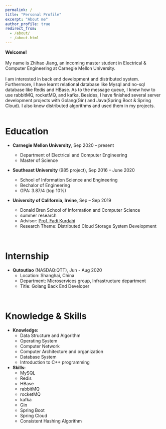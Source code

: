 ```yaml
---
permalink: /
title: "Personal Profile"
excerpt: "About me"
author_profile: true
redirect_from: 
  - /about/
  - /about.html
---
```

**Welcome!**
<br/>
<br/>
My name is Zhihao Jiang, an incoming master student in Electrical & Computer Engineering at Carnegie Mellon University.
<br/>
<br/>
I am interested in back end development and distributed system. Furthermore, I have learnt relational database like Mysql and no-sql database like Redis and HBase. As to the message queue, I knew how to use rabbitMQ, rocketMQ, and kafka. Besides, I have finished several server development projects with Golang(Gin) and Java(Spring Boot & Spring Cloud). I also knew distributed algorithms and used them in my projects.
<br/> 
<br/> 

Education
======
* **Carnegie Mellon University**, Sep 2020 – present
	* Department of Electrical and Computer Engineering
	* Master of Science

* **Southeast University** (985 project), Sep 2016 – June 2020
	* School of Information Science and Engineering
	* Bechalor of Engineering
	* GPA: 3.87/4 (top 10%)

* **University of California, Irvine**, Sep – Sep 2019
	* Donald Bren School of Information and Computer Science
	* summer research
	* Advisor: [Prof. Fadi Kurdahi](https://engineering.uci.edu/users/fadi-kurdahi)
  	* Research Theme: Distributed Cloud Storage System Development

<br/>

Internship
======
* **Qutoutiao** (NASDAQ:QTT), Jun - Aug 2020
	* Location: Shanghai, China
  * Department: Microservices group, Infrastructure department
  * Title: Golang Back End Developer

<br/>

Knowledge & Skills
======
* **Knowledge:**
	* Data Structure and Algorithm
	* Operating System
	* Computer Network
	* Computer Architecture and organization
	* Database System
	* Introduction to C++ programming
* **Skills:**
	* MySQL
	* Redis
	* HBase
	* rabbitMQ
	* rocketMQ
	* kafka
	* Gin
	* Spring Boot
	* Spring Cloud
	* Consistent Hashing Algorithm
